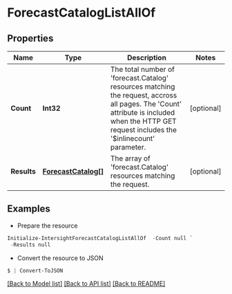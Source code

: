# ForecastCatalogListAllOf
## Properties

Name | Type | Description | Notes
------------ | ------------- | ------------- | -------------
**Count** | **Int32** | The total number of &#39;forecast.Catalog&#39; resources matching the request, accross all pages. The &#39;Count&#39; attribute is included when the HTTP GET request includes the &#39;$inlinecount&#39; parameter. | [optional] 
**Results** | [**ForecastCatalog[]**](ForecastCatalog.md) | The array of &#39;forecast.Catalog&#39; resources matching the request. | [optional] 

## Examples

- Prepare the resource
```powershell
Initialize-IntersightForecastCatalogListAllOf  -Count null `
 -Results null
```

- Convert the resource to JSON
```powershell
$ | Convert-ToJSON
```

[[Back to Model list]](../README.md#documentation-for-models) [[Back to API list]](../README.md#documentation-for-api-endpoints) [[Back to README]](../README.md)

